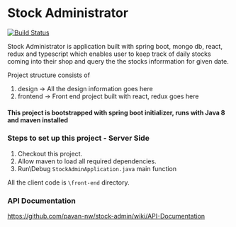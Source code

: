 # Stock Administrator
[![Build Status](https://travis-ci.com/pavan-nw/stock-admin.svg?branch=master)](https://travis-ci.com/pavan-nw/stock-admin)

Stock Administrator is application built with spring boot, mongo db, react, redux and typescript which enables user to keep track of daily stocks coming into their shop and query the the stocks inforrmation for given date.

Project structure consists of
1. design -> All the design information goes here
2. frontend -> Front end project built with react, redux goes here

#### This project is bootstrapped with spring boot initializer, runs with Java 8 and maven installed

### Steps to set up this project - Server Side
1. Checkout this project.
3. Allow maven to load all required dependencies.
4. Run\Debug `StockAdminApplication.java` main function

All the client code is `\front-end` directory.

### API Documentation
https://github.com/pavan-nw/stock-admin/wiki/API-Documentation
